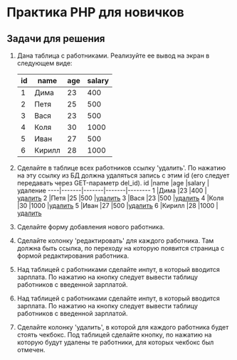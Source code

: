 # Практика PHP для новичков

## Задачи для решения

1.  Дана таблица с работниками. Реализуйте ее вывод на экран в следующем виде:
    
    id | name   | age | salary
    ---|--------|-----|-------
    1  | Дима   | 23  | 400
    2  | Петя   | 25  | 500
    3  | Вася   | 23  | 500
    4  | Коля   | 30  | 1000
    5  | Иван   | 27  | 500
    6  | Кирилл | 28  | 1000

1.  Сделайте в таблице всех работников ссылку 'удалить'. По нажатию на эту ссылку из БД должна удаляться запись с этим id (его следует передавать через GET-параметр del_id).
    id	|name	|age	|salary	|удаление
    ----|-------|-------|-------|--------
    1	|Дима	|23		|400	|[удалить]()
    2	|Петя	|25		|500	|[удалить]()
    3	|Вася	|23		|500	|[удалить]()
    4	|Коля	|30		|1000	|[удалить]()
    5	|Иван	|27		|500	|[удалить]()
    6	|Кирилл	|28		|1000	|[удалить]()
    
1.  Сделайте форму добавления нового работника.
 
1.  Сделайте колонку 'редактировать' для каждого работника. Там должна быть ссылка, по переходу на которую появится страница с формой редактирования работника.
 
1.  Над таблицей с работниками сделайте инпут, в который вводится зарплата. По нажатию на кнопку следует вывести таблицу работников с введенной зарплатой.
 
1.  Над таблицей с работниками сделайте инпут, в который вводится зарплата. По нажатию на кнопку следует вывести таблицу работников с введенной зарплатой.
 
1.  Сделайте колонку 'удалить', в которой для каждого работника будет стоять чекбокс. Под таблицей сделайте кнопку, по нажатию на которую будут удалены те работники, для которых чекбокс был отмечен.